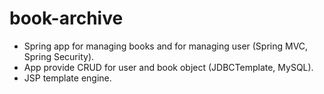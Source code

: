 # book-archive
- Spring app for managing books and for managing user (Spring MVC, Spring Security).
- App provide CRUD for user and book object (JDBCTemplate, MySQL).
- JSP template engine.
